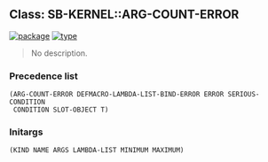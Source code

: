 ## Class: SB-KERNEL::ARG-COUNT-ERROR
[![package](https://img.shields.io/badge/Package-SB--KERNEL-5f9ea0.svg?style=social&colorA=999999)](../) [![type](https://img.shields.io/badge/Type-Class-5f9ea0.svg?style=social&colorA=999999)](../#class) 

> No description.

### Precedence list
```
(ARG-COUNT-ERROR DEFMACRO-LAMBDA-LIST-BIND-ERROR ERROR SERIOUS-CONDITION
 CONDITION SLOT-OBJECT T)
```
### Initargs
```
(KIND NAME ARGS LAMBDA-LIST MINIMUM MAXIMUM)
```
